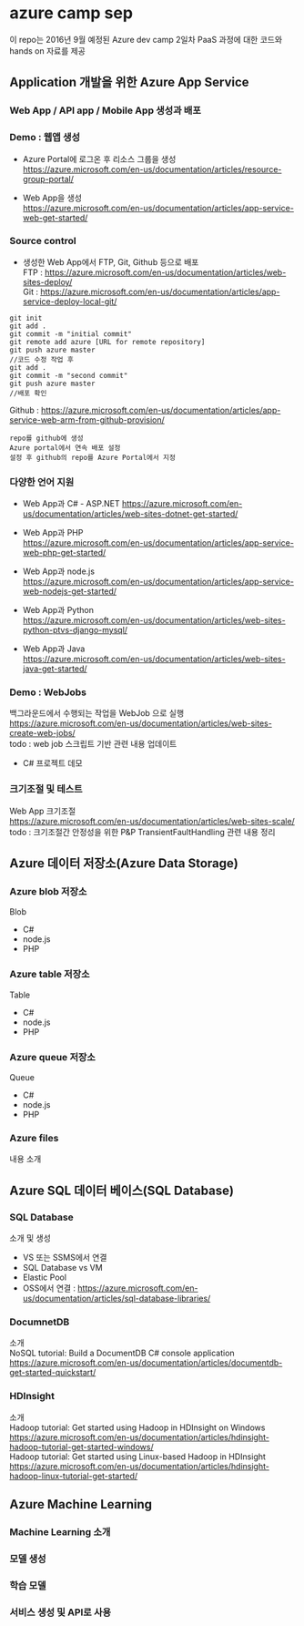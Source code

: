# azure camp sep
이 repo는 2016년 9월 예정된 Azure dev camp 2일차 PaaS 과정에 대한 코드와 hands on 자료를 제공


## Application 개발을 위한 Azure App Service  
### Web App / API app / Mobile App 생성과 배포

### Demo : 웹앱 생성  
- Azure Portal에 로그온 후 리소스 그룹을 생성  
https://azure.microsoft.com/en-us/documentation/articles/resource-group-portal/  

- Web App을 생성  
https://azure.microsoft.com/en-us/documentation/articles/app-service-web-get-started/  

### Source control
- 생성한 Web App에서 FTP, Git, Github 등으로 배포  
FTP : https://azure.microsoft.com/en-us/documentation/articles/web-sites-deploy/  
Git : https://azure.microsoft.com/en-us/documentation/articles/app-service-deploy-local-git/  
```
git init
git add .
git commit -m "initial commit"
git remote add azure [URL for remote repository]
git push azure master
//코드 수정 작업 후
git add .
git commit -m "second commit"
git push azure master
//배포 확인
```
Github : https://azure.microsoft.com/en-us/documentation/articles/app-service-web-arm-from-github-provision/  
```
repo를 github에 생성
Azure portal에서 연속 배포 설정
설정 후 github의 repo를 Azure Portal에서 지정
```

### 다양한 언어 지원
- Web App과 C# - ASP.NET
https://azure.microsoft.com/en-us/documentation/articles/web-sites-dotnet-get-started/  

- Web App과 PHP  
https://azure.microsoft.com/en-us/documentation/articles/app-service-web-php-get-started/  

- Web App과 node.js  
https://azure.microsoft.com/en-us/documentation/articles/app-service-web-nodejs-get-started/  

- Web App과 Python  
https://azure.microsoft.com/en-us/documentation/articles/web-sites-python-ptvs-django-mysql/  

- Web App과 Java  
https://azure.microsoft.com/en-us/documentation/articles/web-sites-java-get-started/  

### Demo : WebJobs  
백그라운드에서 수행되는 작업을 WebJob 으로 실행  
https://azure.microsoft.com/en-us/documentation/articles/web-sites-create-web-jobs/  
todo : web job 스크립트 기반 관련 내용 업데이트  
- C# 프로젝트 데모


### 크기조절 및 테스트
Web App 크기조절  
https://azure.microsoft.com/en-us/documentation/articles/web-sites-scale/  
todo : 크기조절간 안정성을 위한 P&P TransientFaultHandling 관련 내용 정리

## Azure 데이터 저장소(Azure Data Storage)  
### Azure blob 저장소
Blob
- C#
- node.js
- PHP

### Azure table 저장소
Table
- C#
- node.js
- PHP

### Azure queue 저장소
Queue
- C#
- node.js
- PHP

### Azure files
내용 소개  

## Azure SQL 데이터 베이스(SQL Database)  
### SQL Database
소개 및 생성
- VS 또는 SSMS에서 연결
- SQL Database vs VM
- Elastic Pool
- OSS에서 연결 : https://azure.microsoft.com/en-us/documentation/articles/sql-database-libraries/  

### DocumnetDB
소개  
NoSQL tutorial: Build a DocumentDB C# console application  
https://azure.microsoft.com/en-us/documentation/articles/documentdb-get-started-quickstart/

### HDInsight
소개  
Hadoop tutorial: Get started using Hadoop in HDInsight on Windows  
https://azure.microsoft.com/en-us/documentation/articles/hdinsight-hadoop-tutorial-get-started-windows/  
Hadoop tutorial: Get started using Linux-based Hadoop in HDInsight  
https://azure.microsoft.com/en-us/documentation/articles/hdinsight-hadoop-linux-tutorial-get-started/  

## Azure Machine Learning
### Machine Learning 소개
### 모델 생성
### 학습 모델
### 서비스 생성 및 API로 사용
